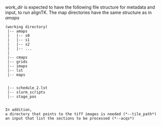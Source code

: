 
*work_dir* is expected to have the following file structure for metadata and input, to run alignTK. The map directories have the same structure as in *amaps*
```
(working directory)
 |-- amaps
 |   |-- s0
 |   |-- s1
 |   |-- s2
 |   |-- ...
 |
 |-- cmaps
 |-- grids
 |-- imaps
 |-- lst
 |-- maps


 |-- schedule_2.lst
 |-- slurm_scripts
 |-- stage_pos


In addition, 
a directory that points to the tiff images is needed (*--tile_path*)
an input that list the sections to be processed (*--acqs*)